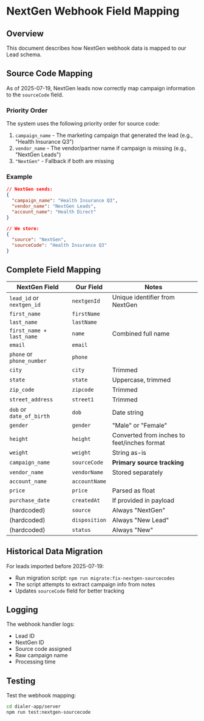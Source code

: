 # NextGen Webhook Field Mapping

## Overview
This document describes how NextGen webhook data is mapped to our Lead schema.

## Source Code Mapping
As of 2025-07-19, NextGen leads now correctly map campaign information to the `sourceCode` field.

### Priority Order
The system uses the following priority order for source code:
1. `campaign_name` - The marketing campaign that generated the lead (e.g., "Health Insurance Q3")
2. `vendor_name` - The vendor/partner name if campaign is missing (e.g., "NextGen Leads")
3. `"NextGen"` - Fallback if both are missing

### Example
```json
// NextGen sends:
{
  "campaign_name": "Health Insurance Q3",
  "vendor_name": "NextGen Leads",
  "account_name": "Health Direct"
}

// We store:
{
  "source": "NextGen",
  "sourceCode": "Health Insurance Q3"
}
```

## Complete Field Mapping

| NextGen Field | Our Field | Notes |
|--------------|-----------|--------|
| `lead_id` or `nextgen_id` | `nextgenId` | Unique identifier from NextGen |
| `first_name` | `firstName` | |
| `last_name` | `lastName` | |
| `first_name + last_name` | `name` | Combined full name |
| `email` | `email` | |
| `phone` or `phone_number` | `phone` | |
| `city` | `city` | Trimmed |
| `state` | `state` | Uppercase, trimmed |
| `zip_code` | `zipcode` | Trimmed |
| `street_address` | `street1` | Trimmed |
| `dob` or `date_of_birth` | `dob` | Date string |
| `gender` | `gender` | "Male" or "Female" |
| `height` | `height` | Converted from inches to feet/inches format |
| `weight` | `weight` | String as-is |
| `campaign_name` | `sourceCode` | **Primary source tracking** |
| `vendor_name` | `vendorName` | Stored separately |
| `account_name` | `accountName` | |
| `price` | `price` | Parsed as float |
| `purchase_date` | `createdAt` | If provided in payload |
| (hardcoded) | `source` | Always "NextGen" |
| (hardcoded) | `disposition` | Always "New Lead" |
| (hardcoded) | `status` | Always "New" |

## Historical Data Migration
For leads imported before 2025-07-19:
- Run migration script: `npm run migrate:fix-nextgen-sourcecodes`
- The script attempts to extract campaign info from notes
- Updates `sourceCode` field for better tracking

## Logging
The webhook handler logs:
- Lead ID
- NextGen ID  
- Source code assigned
- Raw campaign name
- Processing time

## Testing
Test the webhook mapping:
```bash
cd dialer-app/server
npm run test:nextgen-sourcecode
``` 